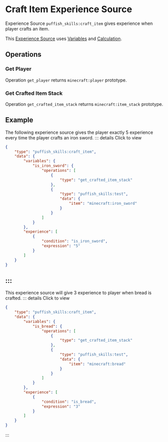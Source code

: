 # Craft Item Experience Source

Experience Source `puffish_skills:craft_item` gives experience when player crafts an item.

This [Experience Source](/creators/configuration/experience-sources/experience-source) uses [Variables](/creators/configuration/calculations/variables) and [Calculation](/creators/configuration/calculations/calculation).

## Operations

### Get Player

Operation `get_player` returns `minecraft:player` prototype.

### Get Crafted Item Stack

Operation `get_crafted_item_stack` returns `minecraft:item_stack` prototype.


## Example

The following experience source gives the player exactly 5 experience every time the player crafts an iron sword.
::: details Click to view
```json
{
	"type": "puffish_skills:craft_item",
	"data": {
		"variables": {
			"is_iron_sword": {
				"operations": [
					{
						"type": "get_crafted_item_stack"
					},
					{
						"type": "puffish_skills:test",
						"data": {
							"item": "minecraft:iron_sword"
						}
					}
				]
			}
		},
		"experience": [
			{
				"condition": "is_iron_sword",
				"expression": "5"
			}
		]
	}
}
```
:::
---
This experience source will give 3 experience to player when bread is crafted.
::: details Click to view
```json
{
	"type": "puffish_skills:craft_item",
	"data": {
		"variables": {
			"is_bread": {
				"operations": [
					{
						"type": "get_crafted_item_stack"
					},
					{
						"type": "puffish_skills:test",
						"data": {
							"item": "minecraft:bread"
						}
					}
				]
			}
		},
		"experience": [
			{
				"condition": "is_bread",
				"expression": "3"
			}
		]
	}
}
```
:::